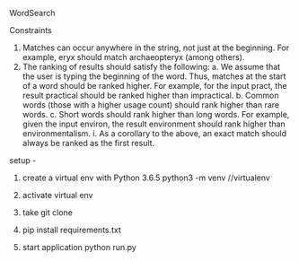 
WordSearch

Constraints
  1. Matches can occur anywhere in the string, not just at the beginning. For example, eryx
  should match archaeopteryx (among others).
  2. The ranking of results should satisfy the following:
  a. We assume that the user is typing the beginning of the word. Thus, matches at the
  start of a word should be ranked higher. For example, for the input pract, the result
  practical should be ranked higher than impractical.
  b. Common words (those with a higher usage count) should rank higher than rare
  words.
  c. Short words should rank higher than long words. For example, given the input
  environ, the result environment should rank higher than environmentalism.
  i. As a corollary to the above, an exact match should always be ranked as the
  first result.

setup -
1)  create a virtual env with Python 3.6.5
    python3 -m venv /<project folder>/virtualenv

2) activate virtual env

3) take git clone <url>

4) pip install requirements.txt

4) start application
    python run.py
